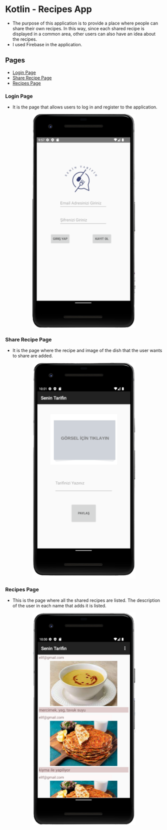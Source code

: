 # Kotlin - Recipes App
- The purpose of this application is to provide a place where people can share their own recipes. In this way, since each shared recipe is displayed in a common area, other users can also have an idea about the recipes.
- I used Firebase in the application.



## Pages
- <a href ='#Login Page'> Login Page </a>
- <a href ='#Share Recipe Page'> Share Recipe Page </a>
- <a href ='#Recipes Page'> Recipes Page </a>

### Login Page
- It is the page that allows users to log in and register to the application.

<p align="center">
<img alt="Light" src="./FirebaseProjesi/login.png" width="330">
</p>

### Share Recipe Page
- It is the page where the recipe and image of the dish that the user wants to share are added.

<p align="center">
<img alt="Light" src="./FirebaseProjesi/share.png" width="330">
</p>

### Recipes Page
- This is the page where all the shared recipes are listed. The description of the user in each name that adds it is listed.

<p align="center">
<img alt="Light" src="./FirebaseProjesi/home.png" width="330">
</p>
